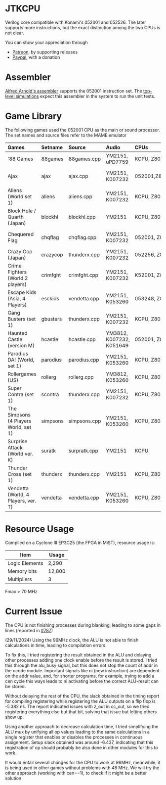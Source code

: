 # JTKCPU

Verilog core compatible with Konami's 052001 and 052526. The later supports more instructions, but the exact distinction among the two CPUs is not clear.

You can show your appreciation through
* [Patreon](https://patreon.com/jotego), by supporting releases
* [Paypal](https://paypal.me/topapate), with a donation

# Assembler

[Alfred Arnold's assembler](http://john.ccac.rwth-aachen.de:8000/as/index.html) supports the 052001 instruction set. The [top-level simulations](ver/top/sim.sh) expect this assembler in the system to run the unit tests.

# Game Library

The following games used the 052001 CPU as the main or sound processor. The set names and source files refer to the MAME emulator

| Games                                 | Setname  | Source       | Audio                    | CPUs              | Video                  | Sch           |
|:--------------------------------------|:---------|:-------------|:-------------------------|:------------------|:-----------------------|:--------------|
| '88 Games                             | 88games  | 88games.cpp  | YM2151,          uPD7759 | KCPU, Z80         |                        | Yes, original |
| Ajax                                  | ajax     | ajax.cpp     | YM2151, K007232          | 052001,Z80,HD6309 | K051960-52109, K051316 | Yes, original |
| Aliens (World set 1)                  | aliens   | aliens.cpp   | YM2151, K007232          | KCPU, Z80         | K051960-52109          | Yes, pdf      |
| Block Hole / Quarth (Japan)           | blockhl  | blockhl.cpp  | YM2151                   | KCPU, Z80         | K051960-52109          | No            |
| Chequered Flag                        | chqflag  | chqflag.cpp  | YM2151, K007232          | 052001, Z80       | K051316-51960, K051316 | No            |
| Crazy Cop (Japan)                     | crazycop | thunderx.cpp | YM2151, K007232          | 052256, Z80       | K051960-52109          | No            |
| Crime Fighters (World 2 players)      | crimfght | crimfght.cpp | YM2151, K007232          | K52001, Z80       | K051960-52109          | Yes           |
| Escape Kids (Asia, 4 Players)         | esckids  | vendetta.cpp | YM2151,          K053260 | 053248, Z80       | K053247-52109          | No            |
| Gang Busters (set 1)                  | gbusters | thunderx.cpp | YM2151, K007232          | KCPU, Z80         |                        | No            |
| Haunted Castle (version M)            | hcastle  | hcastle.cpp  | YM3812, K007232, K051649 | 052001, Z80       | K007121                | Yes, pdf      |
| Parodius DA! (World, set 1)           | parodius | parodius.cpp | YM2151,          K053260 | KCPU, Z80         | K053245-52109          | No, (pcb)     |
| Rollergames (US)                      | rollerg  | rollerg.cpp  | YM3812,          K053260 | KCPU, Z80         |                        | No            |
| Super Contra (set 1)                  | scontra  | thunderx.cpp | YM2151, K007232          | KCPU, Z80         | K051960-52109          | Yes, pdf      |
| The Simpsons (4 Players World, set 1) | simpsons | simpsons.cpp | YM2151,          K053260 | KCPU, Z80         | K053247-52109          | Yes, pdf      |
| Surprise Attack (World ver. K)        | suratk   | surpratk.cpp | YM2151                   | KCPU              | K051962-52109,K053245  | No            |
| Thunder Cross (set 1)                 | thunderx | thunderx.cpp | YM2151                   | KCPU, Z80         | K051960-52109          | Yes, pdf      |
| Vendetta (World, 4 Players, ver. T)   | vendetta | vendetta.cpp | YM2151,          K053260 | KCPU, Z80         | K053247-52109          | Yes, pdf      |

# Resource Usage
Compiled on a Cyclone III EP3C25 (the FPGA in MiST), resource usage is:

Item            | Usage
----------------|---------
Logic Elements  |  2,290
Memory bits     | 12,800
Multipliers     |      3

Fmax > 70 MHz

# Current Issue

The CPU is not finishing processes during blanking, leading to some gaps in lines (reported in [#787](https://github.com/jotego/jtcores/issues/787))

(29/11/2024)
Using the 96MHz clock, the ALU is not able to finish calculations in time, leading to compilation errors.

To fix this, I tried registering the result obtained in the ALU and delaying other processes adding one clock enable before the result is stored. I tried this through the alu_busy signal, but this does not stop the count of addr in the ucode module.
Important signals like ni (new instruction) are dependent on the addr value, and, for shorter programs, for example, trying to add a cen cycle this ways leads to ni activating before the correct ALU-result can be stored.

Without delaying the rest of the CPU, the slack obtained in the timing report for compiling registering while registering the ALU outputs on a flip flop is -5.382 ns. The report indicated issues with z_out in cc_out, so we tried registering everything else but that bit, solving that issue but letting others show up.

Using another approach to decrease calculation time, I tried simplifying the ALU mux by unifying all op values leading to the same calculations in a single register that enables or disables the processes in continuous assignment. Setup slack obtained was around -6.437, indicating that this registration of op should probably be also done in other modules for this to work.

It would entail several changes for the CPU to work at 96MHz, meanwhile, it is being used in other games without problems with 48 MHz. We will try the other approach (working with cen==1), to check if it might be a better solution
